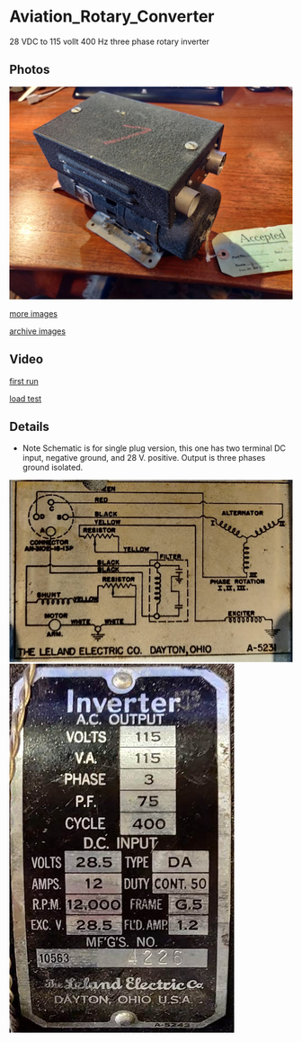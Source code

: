 # Aviation_Rotary_Converter
28 VDC to 115 vollt 400 Hz three phase rotary inverter

## Photos

![overview](./images/overview.jpg)

[more images](./images)

[archive images](./images/archive)

## Video

[first run](https://youtu.be/Ptnx6D78xw0)

[load test](https://youtube.com/shorts/2DZrjrXhZ2o)

## Details

* Note
 Schematic is for single plug version, this one has two terminal DC input, negative ground, and 28 V. positive. Output is three phases ground isolated.

![schematic](./images/schematic.jpg)
![rating](./images/rating.jpg)

